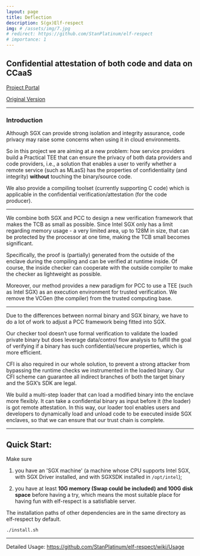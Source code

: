 ```yaml
---
layout: page
title: Deflection
description: S(gx)Elf-respect
img: # /assets/img/7.jpg
# redirect: https://github.com/StanPlatinum/elf-respect
# importance: 1
---
```



## Confidential attestation of both code and data on CCaaS

[Project Portal](https://github.com/StanPlatinum/Deflection)

[Original Version](https://github.com/StanPlatinum/elf-respect)

***

### Introduction

Although SGX can provide strong isolation and integrity assurance, code privacy may raise some concerns when using it in cloud environments.

So in this project we are aiming at a new problem: how service providers build a Practical TEE that can ensure the privacy of both data providers and code providers, i.e., a solution that enables a user to verify whether a remote service (such as MLasS) has the properties of confidentiality (and integrity) **without** touching the binary/source code.

We also provide a compiling toolset (currently supporting C code) which is applicable in the confidential verification/attestation (for the code producer).

***

We combine both SGX and PCC to design a new verification framework that makes the TCB as small as possible. Since Intel SGX only has a limit regarding memory usage - a very limited area, up to 128M in size, that can be protected by the processor at one time, making the TCB small becomes significant.

Specifically, the proof is (partially) generated from the outside of the enclave during the compiling and can be verified at runtime inside. Of course, the inside checker can cooperate with the outside compiler to make the checker as lightweight as possible.

Moreover, our method provides a new paradigm for PCC to use a TEE (such as Intel SGX) as an execution environment for trusted verification. We remove the VCGen (the compiler) from the trusted computing base. 

***

Due to the differences between normal binary and SGX binary, we have to do a lot of work to adjust a PCC framework being fitted into SGX.

Our checker tool doesn’t use formal verification to validate the loaded private binary but does leverage data/control flow analysis to fulfill the goal of verifying if a binary has such confidential/secure properties, which is more efficient.

CFI is also required in our whole solution, to prevent a strong attacker from bypassing the runtime checks we instrumented in the loaded binary. Our CFI scheme can guarantee all indirect branches of both the target binary and the SGX’s SDK are legal. 

We build a multi-step loader that can load a modified binary into the enclave more flexibly. It can take a confidential binary as input before it (the loader) is got remote attestation. In this way, our loader tool enables users and developers to dynamically load and unload code to be executed inside SGX enclaves, so that we can ensure that our trust chain is complete.

***

## Quick Start:

Make sure 

1) you have an 'SGX machine' (a machine whose CPU supports Intel SGX, with SGX Driver installed, and with SGXSDK installed in `/opt/intel`); 

2) you have at least **10G memory (Swap could be included) and 100G disk space** before having a try, which means the most suitable place for having fun with elf-respect is a satisfiable server.

The installation paths of other dependencies are in the same directory as elf-respect by default.

```
./install.sh
```
***

Detailed Usage: https://github.com/StanPlatinum/elf-respect/wiki/Usage
